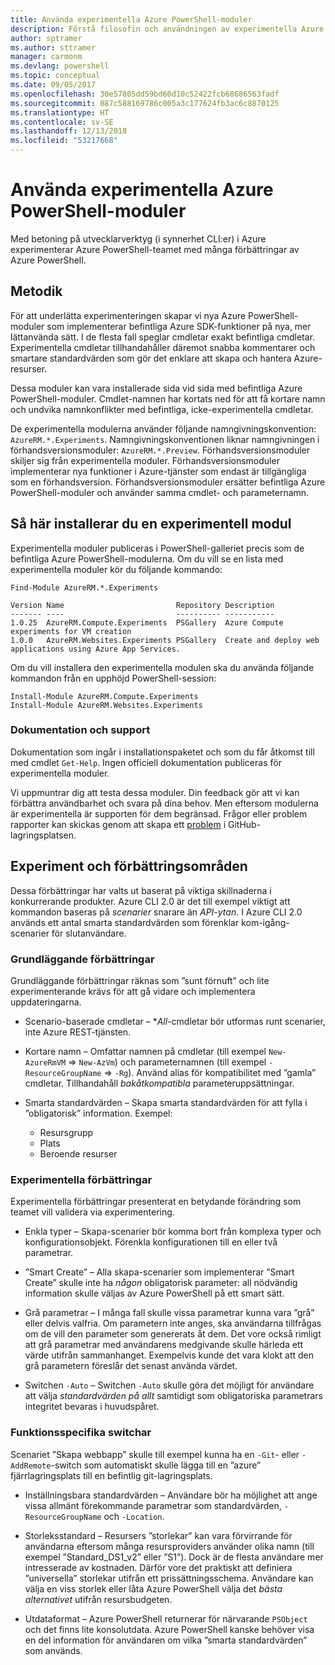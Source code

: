```yaml
---
title: Använda experimentella Azure PowerShell-moduler
description: Förstå filosofin och användningen av experimentella Azure PowerShell-moduler.
author: sptramer
ms.author: sttramer
manager: carmonm
ms.devlang: powershell
ms.topic: conceptual
ms.date: 09/05/2017
ms.openlocfilehash: 30e57805dd59bd60d10c52422fcb68686563fadf
ms.sourcegitcommit: 087c588169786c005a3c177624fb3ac6c8870125
ms.translationtype: HT
ms.contentlocale: sv-SE
ms.lasthandoff: 12/13/2018
ms.locfileid: "53217668"
---
```

# <a name="using-experimental-azure-powershell-modules"></a>Använda experimentella Azure PowerShell-moduler

Med betoning på utvecklarverktyg (i synnerhet CLI:er) i Azure experimenterar Azure PowerShell-teamet med många förbättringar av Azure PowerShell.

## <a name="experimentation-methodology"></a>Metodik

För att underlätta experimenteringen skapar vi nya Azure PowerShell-moduler som implementerar befintliga Azure SDK-funktioner på nya, mer lättanvända sätt. I de flesta fall speglar cmdletar exakt befintliga cmdletar. Experimentella cmdletar tillhandahåller däremot snabba kommentarer och smartare standardvärden som gör det enklare att skapa och hantera Azure-resurser.

Dessa moduler kan vara installerade sida vid sida med befintliga Azure PowerShell-moduler. Cmdlet-namnen har kortats ned för att få kortare namn och undvika namnkonflikter med befintliga, icke-experimentella cmdletar.

De experimentella modulerna använder följande namngivningskonvention: `AzureRM.*.Experiments`. Namngivningskonventionen liknar namngivningen i förhandsversionsmoduler: `AzureRM.*.Preview`. Förhandsversionsmoduler skiljer sig från experimentella moduler. Förhandsversionsmoduler implementerar nya funktioner i Azure-tjänster som endast är tillgängliga som en förhandsversion. Förhandsversionsmoduler ersätter befintliga Azure PowerShell-moduler och använder samma cmdlet- och parameternamn.

## <a name="how-to-install-an-experimental-module"></a>Så här installerar du en experimentell modul

Experimentella moduler publiceras i PowerShell-galleriet precis som de befintliga Azure PowerShell-modulerna. Om du vill se en lista med experimentella moduler kör du följande kommando:

```powershell-interactive
Find-Module AzureRM.*.Experiments
```

```Output
Version Name                         Repository Description
------- ----                         ---------- -----------
1.0.25  AzureRM.Compute.Experiments  PSGallery  Azure Compute experiments for VM creation
1.0.0   AzureRM.Websites.Experiments PSGallery  Create and deploy web applications using Azure App Services.
```

Om du vill installera den experimentella modulen ska du använda följande kommandon från en upphöjd PowerShell-session:

```powershell-interactive
Install-Module AzureRM.Compute.Experiments
Install-Module AzureRM.Websites.Experiments
```

### <a name="documentation-and-support"></a>Dokumentation och support

Dokumentation som ingår i installationspaketet och som du får åtkomst till med cmdlet `Get-Help`. Ingen officiell dokumentation publiceras för experimentella moduler.

Vi uppmuntrar dig att testa dessa moduler. Din feedback gör att vi kan förbättra användbarhet och svara på dina behov. Men eftersom modulerna är experimentella är supporten för dem begränsad. Frågor eller problem rapporter kan skickas genom att skapa ett [problem](https://github.com/Azure/azure-powershell/issues) i GitHub-lagringsplatsen.

## <a name="experiments-and-areas-of-improvement"></a>Experiment och förbättringsområden

Dessa förbättringar har valts ut baserat på viktiga skillnaderna i konkurrerande produkter. Azure CLI 2.0 är det till exempel viktigt att kommandon baseras på _scenarier_ snarare än _API-ytan_.
I Azure CLI 2.0 används ett antal smarta standardvärden som förenklar kom-igång-scenarier för slutanvändare.

### <a name="core-improvements"></a>Grundläggande förbättringar

Grundläggande förbättringar räknas som ”sunt förnuft” och lite experimenterande krävs för att gå vidare och implementera uppdateringarna.

- Scenario-baserade cmdletar – *<em>All</em>-cmdletar bör utformas runt scenarier, inte Azure REST-tjänsten.

- Kortare namn – Omfattar namnen på cmdletar (till exempel `New-AzureRmVM` => `New-AzVm`) och parameternamnen (till exempel `-ResourceGroupName` => `-Rg`). Använd alias för kompatibilitet med ”gamla” cmdletar. Tillhandahåll _bakåtkompatibla_ parameteruppsättningar.

- Smarta standardvärden – Skapa smarta standardvärden för att fylla i ”obligatorisk” information. Exempel:
  - Resursgrupp
  - Plats
  - Beroende resurser

### <a name="experimental-improvements"></a>Experimentella förbättringar

Experimentella förbättringar presenterat en betydande förändring som teamet vill validera via experimentering.

- Enkla typer – Skapa-scenarier bör komma bort från komplexa typer och konfigurationsobjekt. Förenkla konfigurationen till en eller två parametrar.

- ”Smart Create” – Alla skapa-scenarier som implementerar ”Smart Create” skulle inte ha _någon_ obligatorisk parameter: all nödvändig information skulle väljas av Azure PowerShell på ett smart sätt.

- Grå parametrar – I många fall skulle vissa parametrar kunna vara ”grå” eller delvis valfria. Om parametern inte anges, ska användarna tillfrågas om de vill den parameter som genererats åt dem. Det vore också rimligt att grå parametrar med användarens medgivande skulle härleda ett värde utifrån sammanhanget.
  Exempelvis kunde det vara klokt att den grå parametern föreslår det senast använda värdet.

- Switchen `-Auto` – Switchen `-Auto` skulle göra det möjligt för användare att välja _standardvärden på allt_ samtidigt som obligatoriska parametrars integritet bevaras i huvudspåret.

### <a name="feature-specific-switches"></a>Funktionsspecifika switchar

Scenariet ”Skapa webbapp” skulle till exempel kunna ha en `-Git`- eller `-AddRemote`-switch som automatiskt skulle lägga till en ”azure” fjärrlagringsplats till en befintlig git-lagringsplats.

- Inställningsbara standardvärden – Användare bör ha möjlighet att ange vissa allmänt förekommande parametrar som standardvärden, `-ResourceGroupName` och `-Location`.

- Storleksstandard – Resursers ”storlekar” kan vara förvirrande för användarna eftersom många resursproviders använder olika namn (till exempel ”Standard\_DS1\_v2” eller ”S1”). Dock är de flesta användare mer intresserade av kostnaden. Därför vore det praktiskt att definiera ”universella” storlekar utifrån ett prissättningsschema. Användare kan välja en viss storlek eller låta Azure PowerShell välja det _bästa alternativet_ utifrån resursbudgeten.

- Utdataformat – Azure PowerShell returnerar för närvarande `PSObject` och det finns lite konsolutdata. Azure PowerShell kanske behöver visa en del information för användaren om vilka ”smarta standardvärden” som används.
